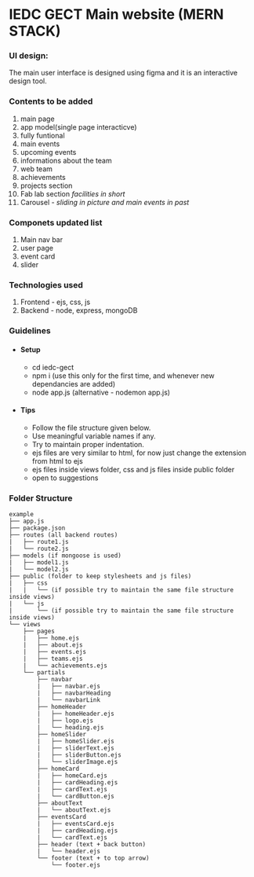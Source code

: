 <!-- @format -->

# IEDC GECT Main website (MERN STACK)




### UI design:

The main user interface is designed using figma and it is an interactive design tool.


### Contents to be added

1. main page
2. app model(single page interacticve)
3. fully funtional
4. main events
5. upcoming events
6. informations about the team
7. web team
8. achievements
9. projects section
10. Fab lab section _facilities in short_
11. Carousel - _sliding in picture and main events in past_

### Componets updated list 
1. Main nav bar
2. user page
3. event card
4. slider

### Technologies used
1. Frontend - ejs, css, js
2. Backend  - node, express, mongoDB  

### Guidelines     
- #### Setup
  - cd iedc-gect
  - npm i (use this only for the first time, and whenever new dependancies are added)
  - node app.js (alternative - nodemon app.js)
  
 - #### Tips
   - Follow the file structure given below.
   - Use meaningful variable names if any.
   - Try to maintain proper indentation. 
   - ejs files are very similar to html, for now just change the extension from html to ejs
   - ejs files inside views folder, css and js  files inside public folder  
   - open to suggestions

### Folder Structure
```
example     
├── app.js
├── package.json
├── routes (all backend routes)    
|   ├── route1.js     
|   └── route2.js       
├── models (if mongoose is used)        
|   ├── model1.js       
|   └── model2.js       
├── public (folder to keep stylesheets and js files)             
|   ├── css         
|   |   └── (if possible try to maintain the same file structure inside views)        
|   └── js          
|       └── (if possible try to maintain the same file structure inside views)      
└── views  
    ├── pages
    |   ├── home.ejs
    |   ├── about.ejs
    |   ├── events.ejs
    |   ├── teams.ejs
    |   └── achievements.ejs
    └── partials
        ├── navbar
        |   ├── navbar.ejs
        |   ├── navbarHeading
        |   └── navbarLink
        ├── homeHeader
        |   ├── homeHeader.ejs
        |   ├── logo.ejs
        |   └── heading.ejs
        ├── homeSlider
        |   ├── homeSlider.ejs
        |   ├── sliderText.ejs
        |   ├── sliderButton.ejs
        |   └── sliderImage.ejs
        ├── homeCard
        |   ├── homeCard.ejs
        |   ├── cardHeading.ejs
        |   ├── cardText.ejs
        |   └── cardButton.ejs
        ├── aboutText
        |   └── aboutText.ejs
        ├── eventsCard
        |   ├── eventsCard.ejs
        |   ├── cardHeading.ejs
        |   └── cardText.ejs
        ├── header (text + back button)
        |   └── header.ejs    
        └── footer (text + to top arrow) 
            └── footer.ejs



